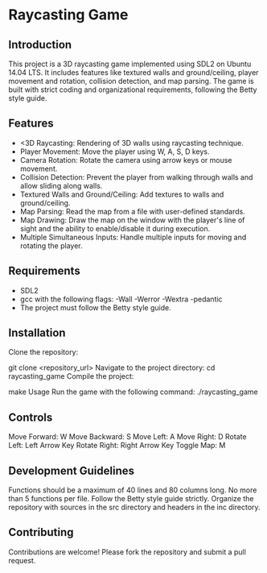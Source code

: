 <h1>Raycasting Game</h1>

<h2>Introduction</h2>

<p>This project is a 3D raycasting game implemented using SDL2 on Ubuntu 14.04 LTS. It includes features like textured walls and ground/ceiling, player movement and rotation, collision detection, and map parsing. The game is built with strict coding and organizational requirements, following the Betty style guide.</p>

<h2>Features</h2>
<ul>
<li><3D Raycasting: Rendering of 3D walls using raycasting technique.</li>
<li>Player Movement: Move the player using W, A, S, D keys.</li>
<li>Camera Rotation: Rotate the camera using arrow keys or mouse movement.</li>
<li>Collision Detection: Prevent the player from walking through walls and allow sliding along walls.</li>
<li>Textured Walls and Ground/Ceiling: Add textures to walls and ground/ceiling.</li>
<li>Map Parsing: Read the map from a file with user-defined standards.</li>
<li>Map Drawing: Draw the map on the window with the player's line of sight and the ability to enable/disable it during execution.</li>
<li>Multiple Simultaneous Inputs: Handle multiple inputs for moving and rotating the player.</li>
</ul>
<h2>Requirements</h2>
  <ul>
<li>SDL2</li>
<li>gcc with the following flags: -Wall -Werror -Wextra -pedantic</li>
<li>The project must follow the Betty style guide.</li>
  </ul>
<h2>Installation</h2>
Clone the repository:

git clone <repository_url>
Navigate to the project directory:
cd raycasting_game
Compile the project:

make
Usage
Run the game with the following command:
./raycasting_game

<h2>Controls</h2>
Move Forward: W
Move Backward: S
Move Left: A
Move Right: D
Rotate Left: Left Arrow Key
Rotate Right: Right Arrow Key
Toggle Map: M

<h2>Development Guidelines</h2>
Functions should be a maximum of 40 lines and 80 columns long.
No more than 5 functions per file.
Follow the Betty style guide strictly.
Organize the repository with sources in the src directory and headers in the inc directory.

<h2>Contributing</h2>
Contributions are welcome! Please fork the repository and submit a pull request.


